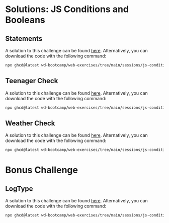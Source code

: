# Solutions: JS Conditions and Booleans

## Statements

A solution to this challenge can be found [here](https://github.com/wd-bootcamp/web-exercises/tree/main/sessions/js-conditions-and-booleans/statements_solution). Alternatively, you can download the code with the following command:

```bash
npx ghcd@latest wd-bootcamp/web-exercises/tree/main/sessions/js-conditions-and-booleans/statements_solution
```

## Teenager Check

A solution to this challenge can be found [here](https://github.com/wd-bootcamp/web-exercises/tree/main/sessions/js-conditions-and-booleans/teenager-check_solution). Alternatively, you can download the code with the following command:

```bash
npx ghcd@latest wd-bootcamp/web-exercises/tree/main/sessions/js-conditions-and-booleans/teenager-check_solution
```

## Weather Check

A solution to this challenge can be found [here](https://github.com/wd-bootcamp/web-exercises/tree/main/sessions/js-conditions-and-booleans/weather-check_solution). Alternatively, you can download the code with the following command:

```bash
npx ghcd@latest wd-bootcamp/web-exercises/tree/main/sessions/js-conditions-and-booleans/weather-check_solution
```

# Bonus Challenge

## LogType

A solution to this challenge can be found [here](https://github.com/wd-bootcamp/web-exercises/tree/main/sessions/js-conditions-and-booleans/log-type_solution). Alternatively, you can download the code with the following command:

```bash
npx ghcd@latest wd-bootcamp/web-exercises/tree/main/sessions/js-conditions-and-booleans/log-type_solution
```

